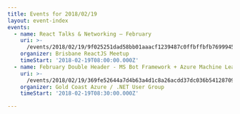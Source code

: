 ```yaml
---
title: Events for 2018/02/19
layout: event-index
events:
  - name: React Talks & Networking — February
    uri: >-
      /events/2018/02/19/9f025251dad58bb01aaacf1239487c0ffbffbfb769994538e3502eb5a54a1f4f
    organizer: Brisbane ReactJS Meetup
    timeStart: '2018-02-19T08:00:00.000Z'
  - name: February Double Header - MS Bot Framework + Azure Machine Learning
    uri: >-
      /events/2018/02/19/369fe52644a7d4b63a4d1c8a26acdd37dc036b541287094282fdc19d5e912b86
    organizer: Gold Coast Azure / .NET User Group
    timeStart: '2018-02-19T08:30:00.000Z'

---
```

